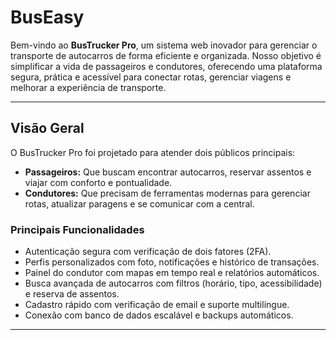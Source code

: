 # BusEasy

Bem-vindo ao **BusTrucker Pro**, um sistema web inovador para gerenciar o transporte de autocarros de forma eficiente e organizada. Nosso objetivo é simplificar a vida de passageiros e condutores, oferecendo uma plataforma segura, prática e acessível para conectar rotas, gerenciar viagens e melhorar a experiência de transporte.

---

## Visão Geral

O BusTrucker Pro foi projetado para atender dois públicos principais:  
- **Passageiros:** Que buscam encontrar autocarros, reservar assentos e viajar com conforto e pontualidade.  
- **Condutores:** Que precisam de ferramentas modernas para gerenciar rotas, atualizar paragens e se comunicar com a central.

### Principais Funcionalidades
- Autenticação segura com verificação de dois fatores (2FA).  
- Perfis personalizados com foto, notificações e histórico de transações.  
- Painel do condutor com mapas em tempo real e relatórios automáticos.  
- Busca avançada de autocarros com filtros (horário, tipo, acessibilidade) e reserva de assentos.  
- Cadastro rápido com verificação de email e suporte multilíngue.  
- Conexão com banco de dados escalável e backups automáticos.

---



